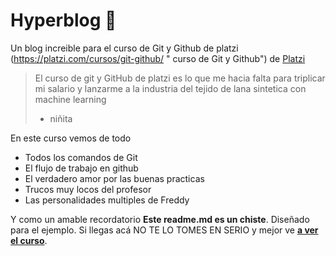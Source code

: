 # Hyperblog 💚
Un blog increible para el curso de Git y Github de platzi
(https://platzi.com/cursos/git-github/ " curso de Git y Github") de [Platzi](https://platzi.com/ "Platzi")
> El curso de git y GitHub de platzi es lo que me hacia falta para triplicar mi salario y lanzarme a la industria del tejido de lana sintetica con machine learning
> - niñita

En este curso vemos de todo
* Todos los comandos de Git
* El flujo de trabajo en github
* El verdadero amor por las buenas practicas
* Trucos muy locos del profesor
* Las personalidades multiples de Freddy

Y como un amable recordatorio **Este readme.md es un chiste**. Diseñado para el ejemplo. Si llegas acá NO TE LO TOMES EN SERIO y mejor ve [**a ver el curso**](https://platzi.com/cursos/git-github/ "a ver el curso").

